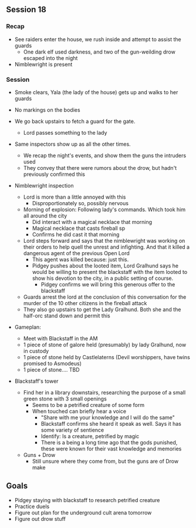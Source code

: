 ## Session 18

### Recap
* See raiders enter the house, we rush inside and attempt to assist the guards
  * One dark elf used darkness, and two of the gun-weilding drow escaped into the night
* Nimblewright is present


### Session
* Smoke clears, Yala (the lady of the house) gets up and walks to her guards
* No markings on the bodies
* We go back upstairs to fetch a guard for the gate.
  * Lord passes something to the lady
* Same inspectors show up as all the other times.
  * We recap the night's events, and show them the guns the intruders used
  * They convey that there were rumors about the drow, but hadn't previously confirmed this
* Nimblewright inspection
  * Lord is more than a little annoyed with this
    * Disproportionately so, possibly nervous
  * Morning of explosion: Following lady's commands. Which took him all around the city
    * Did interact with a magical necklace that morning
    * Magical necklace that casts fireball sp
    * Confirms he did cast it that morning
  * Lord steps forward and says that the nimblewright was working on their orders to help quell the unrest and infighting. And that it killed a dangerous agent of the previous Open Lord
    * This agent was killed because: just this.
    * Pidgey pushes about the looted item, Lord Gralhund says he would be willing to present the blackstaff with the item looted to show his devotion to the city, in a public setting of course.
      * Pidgey confirms we will bring this generous offer to the blackstaff
  * Guards arrest the lord at the conclusion of this conversation for the murder of the 10 other citizens in the fireball attack
  * They also go upstairs to get the Lady Gralhund. Both she and the half-orc stand down and permit this
* Gameplan:
  * Meet with Blackstaff in the AM
  * 1 piece of stone of galore held (presumably) by lady Gralhund, now in custody
  * 1 piece of stone held by Castlelaterns (Devil worshippers, have twins promised to Asmodeus)
  * 1 piece of stone.... TBD

* Blackstaff's tower
  * Find her in a library downstairs, researching the purpose of a small green stone with 3 small openings
    * Seems to be a petrified creature of some form
    * When touched can briefly hear a voice
      * "Share with me your knowledge and I will do the same"
      * Blackstaff confirms she heard it speak as well. Says it has some variety of sentience
      * Identify: Is a creature, petrified by magic
      * There is a being a long time ago that the gods punished, these were known for their vast knowledge and memories
  * Guns + Drow
    * Still unsure where they come from, but the guns are of Drow make

## Goals
* Pidgey staying with blackstaff to research petrified creature
* Practice duels
* Figure out plan for the underground cult arena tomorrow
* Figure out drow stuff
